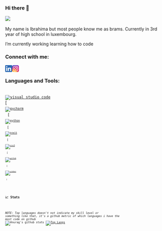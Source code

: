 ### Hi there 👋
![](https://komarev.com/ghpvc/?username=ibndiaye&color=red)

My name is Ibrahima but most people know me as brams. Currently in 3rd year of high school in luxembourg.

I’m currently working learning how to code

### Connect with me:

[<img align="left" alt="Ibrahima | LinkedIn" height="22px" src="LinkedIn.png" />][linkedin]
[<img align="left" alt="Ibrahima | Instagram" height="22px" src="./Instagram.png" />][instagram]<br>


### Languages and Tools:

[<code>
<img alt="visual studio code" width="26px" src="https://img.icons8.com/fluent/240/000000/visual-studio-code-2019.png" />
</code>](https://code.visualstudio.com/)
[<code>
[<code>
<img alt="pycharm" width="26px" src="https://img.icons8.com/color/240/000000/pycharm.png" />
</code>](https://www.jetbrains.com/pycharm/)
[<code>
[<code>
<img alt="python" width="26px" src="https://img.icons8.com/color/240/000000/python.png">
</code>](https://www.python.org/)
[<code>
[<code>
<img alt="html5" width="26px" src="https://img.icons8.com/color/240/000000/html-5.png">
</code>](https://developer.mozilla.org/en-US/docs/Web/HTML)
[<code>
[<code>
<img alt="css3" width="26px" src="https://img.icons8.com/color/240/000000/css3.png">
</code>](https://developer.mozilla.org/en-US/docs/Web/CSS)
[<code>
[<code>
<img alt="github" width="26px" src="https://img.icons8.com/ios-glyphs/240/000000/github.png">
</code>](https://github.com/)
[<code>
[<code>
<img alt="windows" width="26px" src="https://img.icons8.com/color/240/000000/windows-10.png">
</code>](https://www.microsoft.com/en-us/windows)
[<code>
<br>
  
 ### 📈 Stats

_NOTE: Top languages doesn't not indicate my skill level or something like that, it's a github metric of which languages i have the most code on github_
<br>![Anurag's github stats](https://github-readme-stats.vercel.app/api?username=ibndiaye&show_icons=true&theme=dark&bg_color=00000000&hide_border=true&icon_color=4F8CC9&hide_title=true&count_private=true)
[![Top Langs](https://github-readme-stats.vercel.app/api/top-langs/?username=ibndiaye&theme=dark&bg_color=00000000&hide_border=true&icon_color=4F8CC9&hide_title=true&count_private=true)](https://github.com/anuraghazra/github-readme-stats)


[linkedin]: https://www.linkedin.com/in/ibrahima-ndiaye-278909202/
[instagram]: https://www.instagram.com/bench_nigga/
